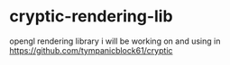 # cryptic-rendering-lib
opengl rendering library i will be working on and using in https://github.com/tympanicblock61/cryptic

